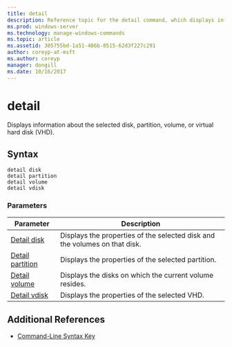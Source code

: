 ```yaml
---
title: detail
description: Reference topic for the detail command, which displays information about the selected disk, partition, volume, or virtual hard disk (VHD).
ms.prod: windows-server
ms.technology: manage-windows-commands
ms.topic: article
ms.assetid: 305755bd-1a51-486b-8515-62d3f227c291
author: coreyp-at-msft
ms.author: coreyp
manager: dongill
ms.date: 10/16/2017
---
```


# detail

Displays information about the selected disk, partition, volume, or virtual hard disk (VHD).

## Syntax

```
detail disk
detail partition
detail volume
detail vdisk
```

### Parameters

| Parameter | Description |
| --------- | ----------- |
| [Detail disk](detail-disk.md) | Displays the properties of the selected disk and the volumes on that disk. |
| [Detail partition](detail-partition.md) | Displays the properties of the selected partition. |
| [Detail volume](detail-volume.md) | Displays the disks on which the current volume resides. |
| [Detail vdisk](detail-vdisk.md) | Displays the properties of the selected VHD. |

## Additional References

- [Command-Line Syntax Key](command-line-syntax-key.md)
